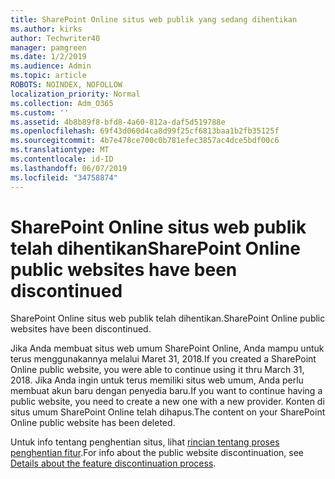 ```yaml
---
title: SharePoint Online situs web publik yang sedang dihentikan
ms.author: kirks
author: Techwriter40
manager: pamgreen
ms.date: 1/2/2019
ms.audience: Admin
ms.topic: article
ROBOTS: NOINDEX, NOFOLLOW
localization_priority: Normal
ms.collection: Adm_O365
ms.custom: ''
ms.assetid: 4b8b89f8-bfd8-4a60-812a-daf5d519788e
ms.openlocfilehash: 69f43d060d4ca8d99f25cf6813baa1b2fb35125f
ms.sourcegitcommit: 4b7e478ce700c0b781efec3857ac4dce5bdf00c6
ms.translationtype: MT
ms.contentlocale: id-ID
ms.lasthandoff: 06/07/2019
ms.locfileid: "34758874"
---
```

# <a name="sharepoint-online-public-websites-have-been-discontinued"></a><span data-ttu-id="aa240-102">SharePoint Online situs web publik telah dihentikan</span><span class="sxs-lookup"><span data-stu-id="aa240-102">SharePoint Online public websites have been discontinued</span></span>

<span data-ttu-id="aa240-103">SharePoint Online situs web publik telah dihentikan.</span><span class="sxs-lookup"><span data-stu-id="aa240-103">SharePoint Online public websites have been discontinued.</span></span>

<span data-ttu-id="aa240-104">Jika Anda membuat situs web umum SharePoint Online, Anda mampu untuk terus menggunakannya melalui Maret 31, 2018.</span><span class="sxs-lookup"><span data-stu-id="aa240-104">If you created a SharePoint Online public website, you were able to continue using it thru March 31, 2018.</span></span> <span data-ttu-id="aa240-105">Jika Anda ingin untuk terus memiliki situs web umum, Anda perlu membuat akun baru dengan penyedia baru.</span><span class="sxs-lookup"><span data-stu-id="aa240-105">If you want to continue having a public website, you need to create a new one with a new provider.</span></span> <span data-ttu-id="aa240-106">Konten di situs umum SharePoint Online telah dihapus.</span><span class="sxs-lookup"><span data-stu-id="aa240-106">The content on your SharePoint Online public website has been deleted.</span></span>

<span data-ttu-id="aa240-107">Untuk info tentang penghentian situs, lihat [rincian tentang proses penghentian fitur](https://go.microsoft.com/fwlink/?linkid=866980).</span><span class="sxs-lookup"><span data-stu-id="aa240-107">For info about the public website discontinuation, see [Details about the feature discontinuation process](https://go.microsoft.com/fwlink/?linkid=866980).</span></span>
